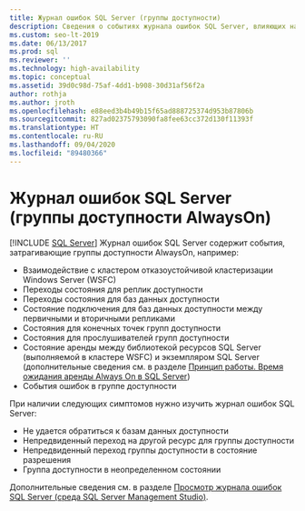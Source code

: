```yaml
---
title: Журнал ошибок SQL Server (группы доступности)
description: Сведения о событиях журнала ошибок SQL Server, влияющих на группу доступности Always On, и о симптомах, которые должны привести к проверке журнала ошибок.
ms.custom: seo-lt-2019
ms.date: 06/13/2017
ms.prod: sql
ms.reviewer: ''
ms.technology: high-availability
ms.topic: conceptual
ms.assetid: 39d0c98d-75af-4dd1-b908-30d31af56f2a
author: rothja
ms.author: jroth
ms.openlocfilehash: e88eed3b4b49b15f65ad888725374d953b87806b
ms.sourcegitcommit: 827ad02375793090fa8fee63cc372d130f11393f
ms.translationtype: HT
ms.contentlocale: ru-RU
ms.lasthandoff: 09/04/2020
ms.locfileid: "89480366"
---
```

# <a name="sql-server-error-log-always-on-availability-groups"></a>Журнал ошибок SQL Server (группы доступности AlwaysOn)
[!INCLUDE [SQL Server](../../../includes/applies-to-version/sqlserver.md)]
  Журнал ошибок SQL Server содержит события, затрагивающие группы доступности AlwaysOn, например:  
  
-   Взаимодействие с кластером отказоустойчивой кластеризации Windows Server (WSFC)    
-   Переходы состояния для реплик доступности    
-   Переходы состояния для баз данных доступности    
-   Состояние подключения для баз данных доступности между первичными и вторичными репликами    
-   Состояния для конечных точек групп доступности    
-   Состояния для прослушивателей групп доступности    
-   Состояние аренды между библиотекой ресурсов SQL Server (выполняемой в кластере WSFC) и экземпляром SQL Server (дополнительные сведения см. в разделе [Принцип работы. Время ожидания аренды Always On в SQL Server](https://docs.microsoft.com/archive/blogs/psssql/how-it-works-sql-server-alwayson-lease-timeout))    
-   События ошибок в группе доступности  

При наличии следующих симптомов нужно изучить журнал ошибок SQL Server:  

-   Не удается обратиться к базам данных доступности    
-   Непредвиденный переход на другой ресурс для группы доступности    
-   Непредвиденный переход группы доступности в состояние разрешения    
-   Группа доступности в неопределенном состоянии  
  
Дополнительные сведения см. в разделе [Просмотр журнала ошибок SQL Server (среда SQL Server Management Studio)](~/relational-databases/performance/view-the-sql-server-error-log-sql-server-management-studio.md).  
  
  
